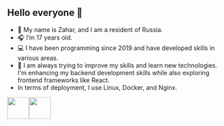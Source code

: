 ## Hello everyone 👋

- 👤 My name is Zahar, and I am a resident of Russia.
- 🎧 I’m 17 years old.
- 💻 I have been programming since 2019 and have developed skills in various areas.
- 🔭 I am always trying to improve my skills and learn new technologies. I'm enhancing my backend development skills while also exploring frontend frameworks like React.
- In terms of deployment, I use Linux, Docker, and Nginx.


<div style='display: flex;'>
<img src="https://upload.wikimedia.org/wikipedia/commons/e/ea/Docker_%28container_engine%29_logo_%28cropped%29.png" width=50>
<img src="https://cdn3.iconfinder.com/data/icons/logos-and-brands-adobe/512/267_Python-1024.png" width=50>
</div>
